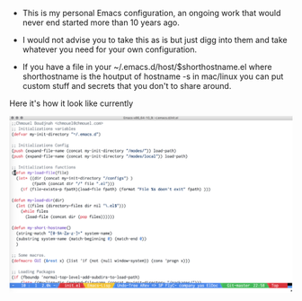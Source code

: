 * This is my personal Emacs configuration, an ongoing work that would never end
  started more than 10 years ago.
  
* I would not advise you to take this as is but just digg into them and take whatever you need for your own configuration.

* If you have a file in your ~/.emacs.d/host/$shorthostname.el where shorthostname is the houtput of hostname -s in mac/linux you can put custom stuff and secrets that you don't to share around.

Here it's how it look like currently 

![Screenshot of my Emacs](.github/screenshot.png?raw=true "This is how it looks like currently")
